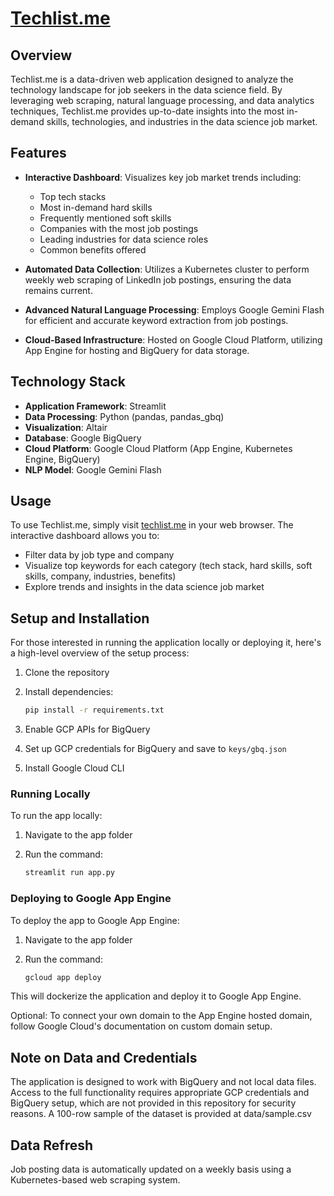 # [Techlist.me](https://techlist.me)

## Overview

Techlist.me is a data-driven web application designed to analyze the technology landscape for job seekers in the data science field. By leveraging web scraping, natural language processing, and data analytics techniques, Techlist.me provides up-to-date insights into the most in-demand skills, technologies, and industries in the data science job market.

## Features

- **Interactive Dashboard**: Visualizes key job market trends including:
  - Top tech stacks
  - Most in-demand hard skills
  - Frequently mentioned soft skills
  - Companies with the most job postings
  - Leading industries for data science roles
  - Common benefits offered

- **Automated Data Collection**: Utilizes a Kubernetes cluster to perform weekly web scraping of LinkedIn job postings, ensuring the data remains current.

- **Advanced Natural Language Processing**: Employs Google Gemini Flash for efficient and accurate keyword extraction from job postings.

- **Cloud-Based Infrastructure**: Hosted on Google Cloud Platform, utilizing App Engine for hosting and BigQuery for data storage.

## Technology Stack

- **Application Framework**: Streamlit
- **Data Processing**: Python (pandas, pandas_gbq)
- **Visualization**: Altair
- **Database**: Google BigQuery
- **Cloud Platform**: Google Cloud Platform (App Engine, Kubernetes Engine, BigQuery)
- **NLP Model**: Google Gemini Flash

## Usage

To use Techlist.me, simply visit [techlist.me](https://techlist.me) in your web browser. The interactive dashboard allows you to:

- Filter data by job type and company
- Visualize top keywords for each category (tech stack, hard skills, soft skills, company, industries, benefits)
- Explore trends and insights in the data science job market

## Setup and Installation

For those interested in running the application locally or deploying it, here's a high-level overview of the setup process:

1. Clone the repository
2. Install dependencies:

   ```bash
   pip install -r requirements.txt
   ```

3. Enable GCP APIs for BigQuery
4. Set up GCP credentials for BigQuery and save to `keys/gbq.json`
5. Install Google Cloud CLI

### Running Locally

To run the app locally:

1. Navigate to the app folder
2. Run the command:

   ```bash
   streamlit run app.py
   ```

### Deploying to Google App Engine

To deploy the app to Google App Engine:

1. Navigate to the app folder
2. Run the command:

   ```bash
   gcloud app deploy
   ```

This will dockerize the application and deploy it to Google App Engine.

Optional: To connect your own domain to the App Engine hosted domain, follow Google Cloud's documentation on custom domain setup.

## Note on Data and Credentials

The application is designed to work with BigQuery and not local data files. Access to the full functionality requires appropriate GCP credentials and BigQuery setup, which are not provided in this repository for security reasons. A 100-row sample of the dataset is provided at data/sample.csv

## Data Refresh

Job posting data is automatically updated on a weekly basis using a Kubernetes-based web scraping system.
